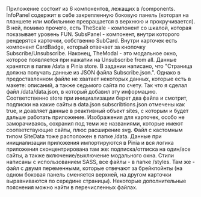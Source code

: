 Приложение состоит из 6 компонентов, лежащих в /components. InfoPanel содержит в себе закрепленную боковую панель (которая на планшете или мобильнике превращается в верхнюю и прокручивается). В ней, помимо прочего, есть TheScale - компонент со шкалой, которая показывает уровень FUN. SubsPanel - компонент, внутри которого рендерятся карточки, собственно SubCard. Внутри карточек есть компонент CardBadge, который отвечает за кнопочку Subscribe/Unsubscribe. Наконец, TheModal - это модальное окно, которое появляется при нажатии на Unsubscribe from all.
Данные хранятся в папке /data в Pinia store. В задании написано, что "Страница должна получать данные из JSON файла Subscribe.json.". Однако в предоставленном файле не хватает некоторых данных, которые есть в макете: описаний, а также седьмого сайта по счету. Так что я сделал файл /data/data.json, в который добавил эту информацию. Соответственно store при инициализации берет два файла и смотрит, подписки на какие сайты в data.json subscribtions.json отмечены как true, и доавляет данные в реактивный объект sites, с которым и будет дальше работать приложение. Изображения для карточек, особо не заморачиваясь, сохранил под теми же названиями, которые имеют соответствующие сайты, плюс расширение svg. Файл с кастомным типом SiteData тоже расположен в папке /data.
Данные при инициализации приложения импортируются в Pinia и вся логика приложения сконцентрирована там же: подписка/отписка на один/все сайты, а также включение/выключение модального окна.
Стили написаны с использованием SASS, все файлы - в папке /styles. Там же - файл с двумя переменными, которые отвечают за брейкпойнты (на одном боковая панель сменяется верхней, на другом карточки выравниваются по середине страницы).
Некоторые дополнительные пояснения можно найти в перечисленных файлах.
